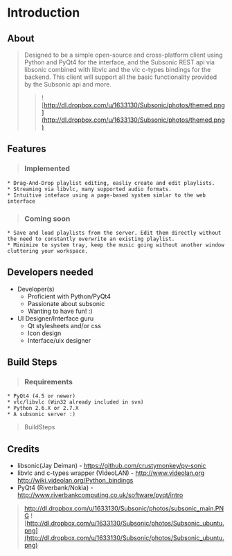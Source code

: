 # Introduction #
## About ##
> Designed to be a simple open-source and cross-platform client using Python and PyQt4 for the interface, and the Subsonic REST api via libsonic combined with libvlc and the vlc c-types bindings for the backend. This client will support all the basic functionality provided by the Subsonic api and more.
> > ![http://dl.dropbox.com/u/1633130/Subsonic/photos/themed.png](http://dl.dropbox.com/u/1633130/Subsonic/photos/themed.png)

## Features ##

> ### Implemented ###
    * Drag-And-Drop playlist editing, easliy create and edit playlists.
    * Streaming via libvlc, many supported audio formats.
    * Intuitive inteface using a page-based system simlar to the web interface
> ### Coming soon ###
    * Save and load playlists from the server. Edit them directly without the need to constantly overwrite an existing playlist.
    * Minimize to system tray, keep the music going without another window cluttering your workspace.

## Developers needed ##
  * Developer(s)
    * Proficient with Python/PyQt4
    * Passionate about subsonic
    * Wanting to have fun! :)
  * UI Designer/Interface guru
    * Qt stylesheets and/or css
    * Icon design
    * Interface/uix designer

## Build Steps ##
> ### Requirements ###
    * PyQt4 (4.5 or newer)
    * vlc/libvlc (Win32 already included in svn)
    * Python 2.6.X or 2.7.X
    * A subsonic server :)
> BuildSteps

## Credits ##
  * libsonic(Jay Deiman) - https://github.com/crustymonkey/py-sonic
  * libvlc and c-types wrapper (VideoLAN) - http://www.videolan.org http://wiki.videolan.org/Python_bindings
  * PyQt4 (Riverbank/Nokia) - http://www.riverbankcomputing.co.uk/software/pyqt/intro


> http://dl.dropbox.com/u/1633130/Subsonic/photos/subsonic_main.PNG
> ![http://dl.dropbox.com/u/1633130/Subsonic/photos/Subsonic_ubuntu.png](http://dl.dropbox.com/u/1633130/Subsonic/photos/Subsonic_ubuntu.png)